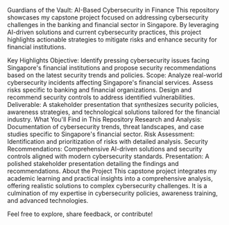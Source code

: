 Guardians of the Vault: AI-Based Cybersecurity in Finance
This repository showcases my capstone project focused on addressing cybersecurity challenges in the banking and financial sector in Singapore. By leveraging AI-driven solutions and current cybersecurity practices, this project highlights actionable strategies to mitigate risks and enhance security for financial institutions.

Key Highlights
Objective: Identify pressing cybersecurity issues facing Singapore's financial institutions and propose security recommendations based on the latest security trends and policies.
Scope:
Analyze real-world cybersecurity incidents affecting Singapore's financial services.
Assess risks specific to banking and financial organizations.
Design and recommend security controls to address identified vulnerabilities.
Deliverable: A stakeholder presentation that synthesizes security policies, awareness strategies, and technological solutions tailored for the financial industry.
What You'll Find in This Repository
Research and Analysis: Documentation of cybersecurity trends, threat landscapes, and case studies specific to Singapore's financial sector.
Risk Assessment: Identification and prioritization of risks with detailed analysis.
Security Recommendations: Comprehensive AI-driven solutions and security controls aligned with modern cybersecurity standards.
Presentation: A polished stakeholder presentation detailing the findings and recommendations.
About the Project
This capstone project integrates my academic learning and practical insights into a comprehensive analysis, offering realistic solutions to complex cybersecurity challenges. It is a culmination of my expertise in cybersecurity policies, awareness training, and advanced technologies.

Feel free to explore, share feedback, or contribute!

